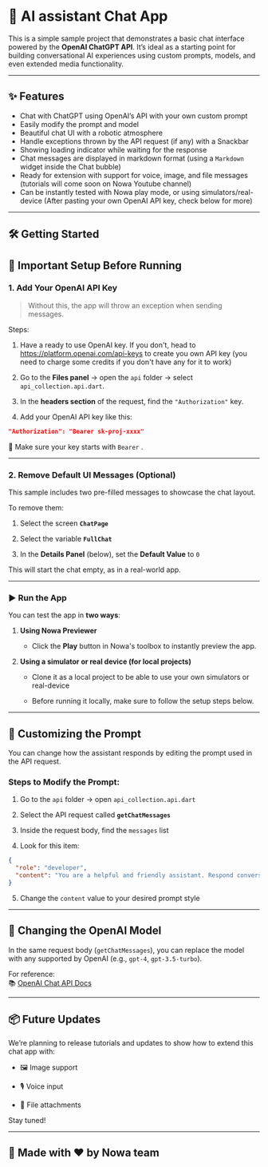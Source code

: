 # 🤖 AI assistant Chat App

This is a simple sample project that demonstrates a basic chat interface powered by the **OpenAI ChatGPT API**. It’s ideal as a starting point for building conversational AI experiences using custom prompts, models, and even extended media functionality.

---

## ✨ Features

- Chat with ChatGPT using OpenAI’s API with your own custom prompt 
- Easily modify the prompt and model
- Beautiful chat UI with a robotic atmosphere
- Handle exceptions thrown by the API request (if any) with a Snackbar
- Showing loading indicator while waiting for the response
- Chat messages are displayed in markdown format (using a `Markdown` widget inside the Chat bubble)  
- Ready for extension with support for voice, image, and file messages (tutorials will come soon on Nowa Youtube channel)
- Can be instantly tested with Nowa play mode, or using simulators/real-device (After pasting your own OpenAI API key, check below for more)
---

## 🛠️ Getting Started

## 🔐 Important Setup Before Running

### 1. **Add Your OpenAI API Key**

> Without this, the app will throw an exception when sending messages.

Steps:

1. Have a ready to use OpenAI key. If you don't, head to https://platform.openai.com/api-keys to create you own API key (you need to charge some credits if you don't have any for it to work)

2. Go to the **Files panel** → open the `api` folder → select `api_collection.api.dart`.
    
3. In the **headers section** of the request, find the `"Authorization"` key.
    
4. Add your OpenAI API key like this:
    

```json
"Authorization": "Bearer sk-proj-xxxx"
```

🔑 Make sure your key starts with `Bearer` .

---

### 2. **Remove Default UI Messages (Optional)**

This sample includes two pre-filled messages to showcase the chat layout.

To remove them:

1. Select the screen **`ChatPage`**
    
2. Select the variable **`FullChat`**
    
3. In the **Details Panel** (below), set the **Default Value** to `0`
    

This will start the chat empty, as in a real-world app.

---

### ▶️ Run the App

You can test the app in **two ways**:

1. **Using Nowa Previewer**
    
    - Click the **Play** button in Nowa's toolbox to instantly preview the app.
        
2. **Using a simulator or real device (for local projects)**
    - Clone it as a local project to be able to use your own simulators or real-device
        
    - Before running it locally, make sure to follow the setup steps below.
        

---


## 🧠 Customizing the Prompt

You can change how the assistant responds by editing the prompt used in the API request.

### Steps to Modify the Prompt:

1. Go to the `api` folder → open `api_collection.api.dart`
    
2. Select the API request called **`getChatMessages`**
    
3. Inside the request body, find the `messages` list
    
4. Look for this item:
    

```json
{
  "role": "developer",
  "content": "You are a helpful and friendly assistant. Respond conversationally and provide clear, informative answers. Keep responses concise unless more detail is requested. Avoid unnecessary repetition."
}
```

5. Change the `content` value to your desired prompt style
    

---

## 🔁 Changing the OpenAI Model

In the same request body (`getChatMessages`), you can replace the model with any supported by OpenAI (e.g., `gpt-4`, `gpt-3.5-turbo`).

For reference:  
📚 [OpenAI Chat API Docs](https://platform.openai.com/docs/api-reference/chat/create)

---

## 📦 Future Updates

We’re planning to release tutorials and updates to show how to extend this chat app with:

- 🖼️ Image support
    
- 🎙️ Voice input
    
- 📎 File attachments
    

Stay tuned!

---


## 🙌 Made with ❤️ by Nowa team
